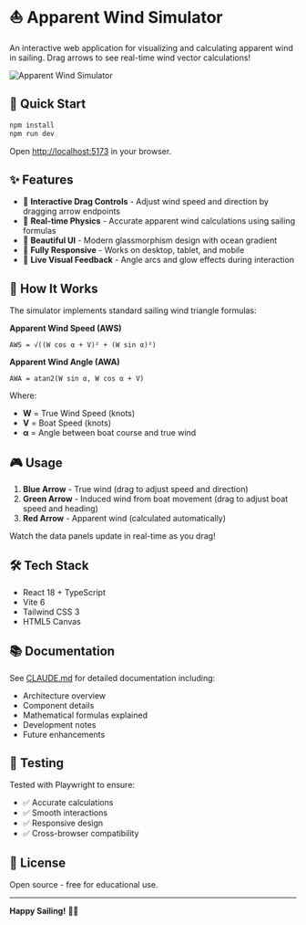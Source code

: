 # ⛵ Apparent Wind Simulator

An interactive web application for visualizing and calculating apparent wind in sailing. Drag arrows to see real-time wind vector calculations!

![Apparent Wind Simulator](design.png)

## 🚀 Quick Start

```bash
npm install
npm run dev
```

Open [http://localhost:5173](http://localhost:5173) in your browser.

## ✨ Features

- 🎯 **Interactive Drag Controls** - Adjust wind speed and direction by dragging arrow endpoints
- 📐 **Real-time Physics** - Accurate apparent wind calculations using sailing formulas
- 🎨 **Beautiful UI** - Modern glassmorphism design with ocean gradient
- 📱 **Fully Responsive** - Works on desktop, tablet, and mobile
- 🔄 **Live Visual Feedback** - Angle arcs and glow effects during interaction

## 🧮 How It Works

The simulator implements standard sailing wind triangle formulas:

**Apparent Wind Speed (AWS)**

```
AWS = √((W cos α + V)² + (W sin α)²)
```

**Apparent Wind Angle (AWA)**

```
AWA = atan2(W sin α, W cos α + V)
```

Where:

- **W** = True Wind Speed (knots)
- **V** = Boat Speed (knots)
- **α** = Angle between boat course and true wind

## 🎮 Usage

1. **Blue Arrow** - True wind (drag to adjust speed and direction)
2. **Green Arrow** - Induced wind from boat movement (drag to adjust boat speed and heading)
3. **Red Arrow** - Apparent wind (calculated automatically)

Watch the data panels update in real-time as you drag!

## 🛠️ Tech Stack

- React 18 + TypeScript
- Vite 6
- Tailwind CSS 3
- HTML5 Canvas

## 📚 Documentation

See [CLAUDE.md](CLAUDE.md) for detailed documentation including:

- Architecture overview
- Component details
- Mathematical formulas explained
- Development notes
- Future enhancements

## 🧪 Testing

Tested with Playwright to ensure:

- ✅ Accurate calculations
- ✅ Smooth interactions
- ✅ Responsive design
- ✅ Cross-browser compatibility

## 📄 License

Open source - free for educational use.

---

**Happy Sailing!** 🌊⛵

